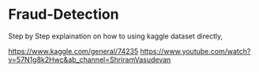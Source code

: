 # Fraud-Detection

Step by Step explaination on how to using kaggle dataset directly, 

https://www.kaggle.com/general/74235 https://www.youtube.com/watch?v=57N1g8k2Hwc&ab_channel=ShriramVasudevan
